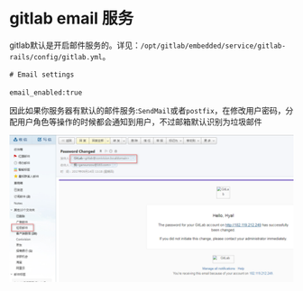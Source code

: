 # gitlab email 服务

gitlab默认是开启邮件服务的。详见：`/opt/gitlab/embedded/service/gitlab-rails/config/gitlab.yml`。

```
# Email settings

email_enabled:true
```

因此如果你服务器有默认的邮件服务:`SendMail`或者`postfix`，在修改用户密码，分配用户角色等操作的时候都会通知到用户，不过邮箱默认识别为垃圾邮件

![](/assets/2017-09-15_135136.png)






